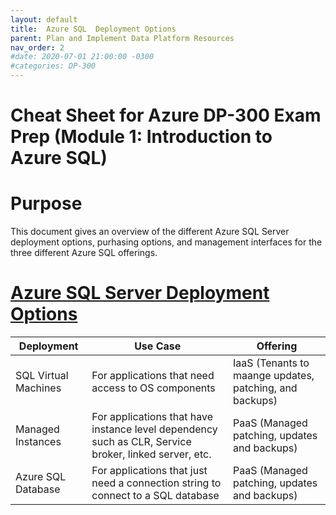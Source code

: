 ```yaml
---
layout: default
title:  Azure SQL  Deployment Options
parent: Plan and Implement Data Platform Resources
nav_order: 2
#date: 2020-07-01 21:00:00 -0300
#categories: DP-300
---
```


# Cheat Sheet for Azure DP-300 Exam Prep (Module 1: Introduction to Azure SQL)

# __Purpose__

This document gives an overview of the different Azure SQL Server deployment options, purhasing options, and management interfaces for the three different Azure SQL offerings.

# [Azure SQL Server Deployment Options](#tab/azure-sql-deployment-options) 

| Deployment | Use Case | Offering | 
| ---------- | -------- | -------- |
| SQL Virtual Machines | For applications that need access to OS components | IaaS (Tenants to maange updates, patching, and backups)|
| Managed Instances | For applications that have instance level dependency such as CLR, Service broker, linked server,  etc. | PaaS (Managed patching, updates and backups)|
| Azure SQL Database | For applications that just need a connection string to connect to a SQL database | PaaS (Managed patching, updates and backups)|



